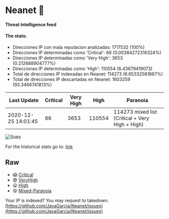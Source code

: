 # Neanet :hocho:
#### Threat intelligence feed
#### The stats:

- Direcciones IP con mala reputacion analizadas: 1717532 (100%)
- Direcciones IP determinadas como 'Critical':  66 (0.00384272316324%)
- Direcciones IP determinadas como 'Very High':  3653 (0.212688904777%)
- Direcciones IP determinadas como 'High':  110554 (6.43679419073)
- Total de direcciones IP indexadas en Neanet:  114273 (6.65332581867%)
- Total de direcciones IP descartadas en Neanet:  1603259 (93.3466741813%)

| Last Update | Critical | Very High | High | Paranoia |
| --- | --- | --- | --- | --- |
| 2020-12-25 14:01:45 | 66 | 3653 | 110554 | 114273 mixed list (Critical + Very High + High)|

![Stats](https://docs.google.com/spreadsheets/d/e/2PACX-1vSnaNMIXVabIpDJjufMlzH7poXnshF3mgd8Is1g9ytUEzVsP5my4Trn8f-xkoLLQ38xpL3HtmUexLo6/pubchart?oid=501124687&format=image)

For the historical stats go to: [link](/stats.csv)
## Raw
- :scream: [Critical](https://raw.githubusercontent.com/JavaGarcia/Neanet/master/blacklists/neanet_critical.txt)
- :fearful: [VeryHigh](https://raw.githubusercontent.com/JavaGarcia/Neanet/master/blacklists/neanet_veryHigh.txtt)
- :frowning: [High](https://raw.githubusercontent.com/JavaGarcia/Neanet/master/blacklists/neanet_high.txt)
- :dizzy_face: [Mixed-Paranoia](https://raw.githubusercontent.com/JavaGarcia/Neanet/master/blacklists/neanet_all.txt)


Your IP is indexed? You may request to takedown. [https://github.com/JavaGarcia/Neanet/issues](https://github.com/JavaGarcia/Neanet/issues)






















































































































































































































































































































































































































































































































































































































































































































































































































































































































































































































































































































































































































































































































































































































































































































































































































































































































































































































































































































































































































































































































































































































































































































































































































































































































































































































































































































































































































































































































































































































































































































































